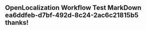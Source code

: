 <properties
ms.topic="hero-topic"
ms.test1="hero-topic"
ms.test2="test"/>

## OpenLocalization Workflow Test MarkDown ea6ddfeb-d7bf-492d-8c24-2ac6c21815b5 thanks!
<!--HONumber=Mar16_HO3-->
